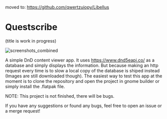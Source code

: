moved to: https://github.com/qwertzuiopy/Libellus

# Questscribe
(title is work in progress)

![screenshots_combined](https://github.com/qwertzuiopy/Questscribe/assets/89102209/a51fafa0-980f-42fb-afe5-feeb2fc0ea7d)


A simple DnD content viewer app.
It uses https://www.dnd5eapi.co/ as a database and simply displays the information.
But because making an http request every time is to slow a local copy of the database is shiped instead (Images are still downloaded though).
The easiest way to test this app at the moment is to clone the repository and open the project in gnome builder or simply install the .flatpak file.

NOTE: This project is not finished, there will be bugs.

If you have any suggestions or found any bugs, feel free to open an issue or a merge request!
